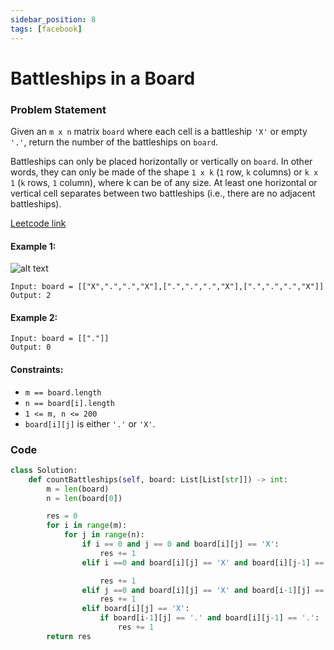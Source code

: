 ```yaml
---
sidebar_position: 8
tags: [facebook]
---
```


# Battleships in a Board

### Problem Statement

Given an `m x n` matrix `board` where each cell is a battleship `'X'` or empty `'.'`, return the number of the battleships on `board`.

Battleships can only be placed horizontally or vertically on `board`. In other words, they can only be made of the shape `1 x k` (`1` row, `k` columns) or `k x 1` (`k` rows, `1` column), where k can be of any size. At least one horizontal or vertical cell separates between two battleships (i.e., there are no adjacent battleships).

[Leetcode link](https://leetcode.com/problems/battleships-in-a-board)

#### Example 1:

![alt text](https://assets.leetcode.com/uploads/2021/04/10/battelship-grid.jpg)

```
Input: board = [["X",".",".","X"],[".",".",".","X"],[".",".",".","X"]]
Output: 2
```

#### Example 2:

```
Input: board = [["."]]
Output: 0
```

#### Constraints:

- `m == board.length`
- `n == board[i].length`
- `1 <= m, n <= 200`
- `board[i][j]` is either `'.'` or `'X'`.

### Code

```python title="Python Code"
class Solution:
    def countBattleships(self, board: List[List[str]]) -> int:
        m = len(board)
        n = len(board[0])

        res = 0
        for i in range(m):
            for j in range(n):
                if i == 0 and j == 0 and board[i][j] == 'X':
                    res += 1
                elif i ==0 and board[i][j] == 'X' and board[i][j-1] == '.':

                    res += 1
                elif j ==0 and board[i][j] == 'X' and board[i-1][j] == '.':
                    res += 1
                elif board[i][j] == 'X':
                    if board[i-1][j] == '.' and board[i][j-1] == '.':
                        res += 1
        return res
```

